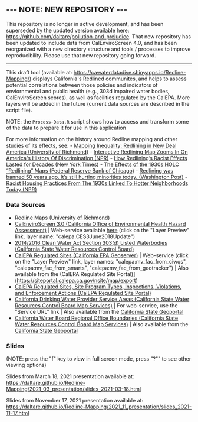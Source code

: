 ## --- NOTE: NEW REPOSITORY ---

This repository is no longer in active development, and has been
superseded by the updated version available here:
<https://github.com/daltare/pollution-and-prejudice>. That new
repository has been updated to include data from CalEnviroScreen 4.0,
and has been reorganized with a new directory structure and tools /
processes to improve reproducibility. Please use that new repository
going forward.

------------------------------------------------------------------------

This draft tool (available at:
<https://cawaterdatadive.shinyapps.io/Redline-Mapping/>) displays
California's Redlined communites, and helps to assess potential
correlations between those policies and indicators of enviornmental and
public health (e.g., 303d impaired water bodies, CalEnviroScreen
scores), as well as facilities regulated by the CalEPA. More layers will
be added in the future (current data sources are described in the script
file).

NOTE: the `Process-Data.R` script shows how to access and transform some
of the data to prepare it for use in this application

For more information on the history around Redline mapping and other
studies of its effects, see: - [Mapping Inequality: Redlining in New
Deal America (University of
Richmond)](https://dsl.richmond.edu/panorama/redlining/#text=intro) -
[Interactive Redlining Map Zooms In On America's History Of
Discrimination
(NPR)](https://www.npr.org/sections/thetwo-way/2016/10/19/498536077/interactive-redlining-map-zooms-in-on-americas-history-of-discrimination) -
[How Redlining’s Racist Effects Lasted for Decades (New York
Times)](https://www.nytimes.com/2017/08/24/upshot/how-redlinings-racist-effects-lasted-for-decades.html) -
[The Effects of the 1930s HOLC “Redlining” Maps (Federal Reserve Bank of
Chicago)](https://www.chicagofed.org/publications/working-papers/2017/wp2017-12) -
[Redlining was banned 50 years ago. It’s still hurting minorities today.
(Washington
Post)](https://www.washingtonpost.com/news/wonk/wp/2018/03/28/redlining-was-banned-50-years-ago-its-still-hurting-minorities-today/) -
[Racist Housing Practices From The 1930s Linked To Hotter Neighborhoods
Today
(NPR)](https://www.npr.org/2020/01/14/795961381/racist-housing-practices-from-the-1930s-linked-to-hotter-neighborhoods-today)

### Data Sources

-   [Redline Maps (University of
    Richmond)](http://dsl.richmond.edu/panorama/redlining/#text=downloads)
-   [CalEnviroScreen 3.0 (California Office of Environmental Health
    Hazard
    Assessment)](https://oehha.ca.gov/calenviroscreen/report/calenviroscreen-30)
    \| Web-service available
    [here](https://services.calepa.ca.gov/geoserver/) (click on the
    "Layer Preview" link, layer name: "calepa:CES3June2018Update")
-   [2014/2016 Clean Water Act Section 303(d) Listed Waterbodies
    (California State Water Resources Control
    Board)](https://www.waterboards.ca.gov/water_issues/programs/tmdl/integrated2014_2016.shtml)
-   [CalEPA Regulated Sites (California EPA
    Geoserver)](https://services.calepa.ca.gov/geoserver/) \|
    Web-service (click on the "Layer Preview" link, layer names:
    "calepa:mv_fac_from_ciwqs", "calepa:mv_fac_from_smarts",
    "calepa:mv_fac_from_geotracker") \| Also available from the (CalEPA
    Regulated Site
    Portal)](<https://siteportal.calepa.ca.gov/nsite/map/export>)
-   [CalEPA Regulated Sites, Site Program Types, Inspections,
    Violations, and Enforcement Actions (CalEPA Regulated Site
    Portal)](https://siteportal.calepa.ca.gov/nsite/map/export)
-   [California Drinking Water Provider Service Areas (California State
    Water Resources Control Board Map
    Services)](https://gispublic.waterboards.ca.gov/portal/home/item.html?id=fbba842bf134497c9d611ad506ec48cc#overview)
    \| For web-service, use the "Service URL" link \| Also available
    from the [California State
    Geoportal](https://gis.data.ca.gov/datasets/waterboards::california-drinking-water-system-area-boundaries)
-   [California Water Board Regional Office Boundaries (California State
    Water Resources Control Board Map
    Services)](http://gispublic.waterboards.ca.gov/arcgis/rest/services/Administrative/RB_OfficeAreas/MapServer/0)
    \| Also available from the [California State
    Geoportal](https://gis.data.ca.gov/datasets/waterboards::regional-board-boundaries)

### Slides

(NOTE: press the "f" key to view in full screen mode, press "?"" to see
other viewing options)

Slides from March 18, 2021 presentation available at:
<https://daltare.github.io/Redline-Mapping/2021_03_presentation/slides_2021-03-18.html>

Slides from November 17, 2021 presentation available at:
<https://daltare.github.io/Redline-Mapping/2021_11_presentation/slides_2021-11-17.html>
